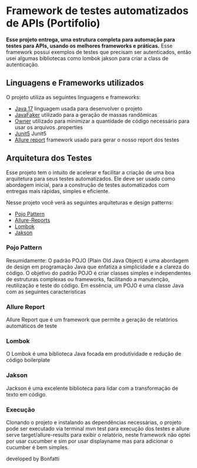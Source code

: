 # Framework de testes automatizados de APIs (Portifolio)

**Esse projeto entrega, uma estrutura completa para automação para testes para APIs, usando os melhores frameworks e práticas.**
Esse framework possui exemplos de testes que precisam ser autenticados, então usei algumas bibliotecas como lombok jakson para criar a class de autenticação.


## Linguagens e Frameworks utilizados

O projeto utiliza as seguintes linguagens e frameworks:

* [Java 17](https://openjdk.java.net/projects/jdk/17/) linguagem usada para desenvolver o projeto
* [JavaFaker](https://github.com/DiUS/java-faker) utilizado para a geração de massas randômicas
* [Owner](http://owner.aeonbits.org/) utilizado para minimizar a quantidade de código necessário para usar os arquivos .properties
* [Junit5](https://junit.org/junit5/) Junit5
* [Allure report](https://github.com/allure-framework/allure-maven) framework usado para gerar o nosso report dos testes
  
## Arquitetura dos Testes

Esse projeto tem o intuito de acelerar e facilitar a criação de uma boa arquitetura para seus testes automatizados.
Ele deve ser usado como abordagem inicial, para a construção de testes automatizados com entregas mais rápidas, simples e eficiente.

Nesse projeto você verá as seguintes arquiteturas e design patterns:

* [Pojo Pattern](#pojo-pattern)
* [Allure-Reports](#allure-report)
* [Lombok](#lombok)
* [Jakson](#jakson)
  
### Pojo Pattern
Resumidamente:
O padrão POJO (Plain Old Java Object) é uma abordagem de design em programação Java que enfatiza a simplicidade e a clareza do código. O objetivo do padrão POJO é criar classes simples e independentes de estruturas complexas ou frameworks, facilitando a manutenção, reutilização e teste do código. Em essência, um POJO é uma classe Java com as seguintes características

### Allure Report
Allure Report que é um framework que permite a geração de relatórios automáticos de teste

### Lombok
O Lombok é uma biblioteca Java focada em produtividade e redução de código boilerplate

### Jakson
Jackson é uma excelente biblioteca para lidar com a transformação de texto em código.

### Execução

Clonando o projeto e instalando as dependências necessárias, o projeto pode ser executado via terminal mvn test para execução dos testes e allure serve target/allure-results para exibir o relatório, neste framework não optei por usar cucumber e sim por usar displayname mas para adicionar o cucumber é bem simples.

developed by Bonfatti




